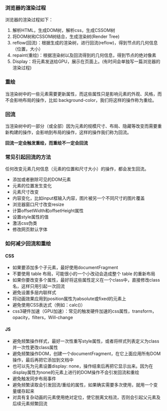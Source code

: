 ### 浏览器的渲染过程

浏览器的渲染过程如下：

1. 解析HTML，生成DOM树，解析css，生成CSSOM树
2. 将DOM树和CSSOM树结合，生成渲染树(Render Tree)
3. reflow(回流)：根据生成的渲染树，进行回流(reflow)，得到节点的几何信息（位置，大小）
4. repaint(重绘)：根据渲染树以及回流得到的几何信息，得到节点的绝对像素
5. Display：将元素发送给GPU，展示在页面上。(有时间会单独写一篇浏览器的渲染过程)

### 重绘

当渲染树中的一些元素需要更新属性，而这些属性只是影响元素的外观、风格，而不会影响布局的操作，比如 background-color，我们将这样的操作称为重绘。

### 回流

当渲染树中的一部分（或全部）因为元素的规模尺寸、布局、隐藏等改变而需要重新构建的操作，会影响到布局的操作，这样的操作我们称为回流。

**回流一定会触发重绘，而重绘不一定会回流**

### 常见引起回流的方法

任何改变元素几何信息（元素的位置和尺寸大小）的操作，都会发生回流。

- 添加或者删除可见的DOM元素
- 元素的位置发生变化
- 元素尺寸改变
- 内容变化，比如input框输入内容，图片被另一个不同尺寸的图片覆盖
- 浏览器窗口尺寸改变resize
- 计算offsetWidth和offsetHeight属性
- 设置style属性的值
- 激活css伪类
- 修改网页默认字体

### 如何减少回流和重绘

#### CSS

- 如果要添加多个子元素，最好使用documentFragment
- 不要使用 table 布局，可能很小的一个小改动会造成整个 table 的重新布局
- 如果你要改变多个属性，最好将这些属性定义在一个class中，直接修改class名，这样只用引起一次回流
- 避免设置多层内联样式
- 将动画效果应用到position属性为absolute或fixed的元素上
- 避免使用CSS表达式（例如：calc()）
- css3硬件加速（GPU加速）：常见的触发硬件加速的css属性，transform，opacity，filters，Will-change

#### JS

- 避免频繁操作样式，最好一次性重写style属性，或者将样式列表定义为class并一次性更改class属性
- 避免频繁操作DOM，创建一个documentFragment，在它上面应用所有DOM操作，最后再把它添加到文档中
- 也可以先为元素设置display: none，操作结束后再把它显示出来。因为在display属性为none的元素上进行的DOM操作不会引发回流和重绘
- 避免触发同步布局事件
- 避免频繁读取会引发回流/重绘的属性，如果确实需要多次使用，就用一个变量缓存起来
- 对具有复杂动画的元素使用绝对定位，使它脱离文档流，否则会引起父元素及后续元素频繁回流
